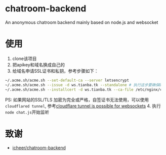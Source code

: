 # chatroom-backend
An anonymous chatroom backend mainly based on node.js and websocket

# 使用
1. clone该项目
2. 把apikey和域名换成自己的
3. 给域名申请SSL证书和私钥，参考步骤如下：
```bash
~/.acme.sh/acme.sh --set-default-ca --server letsencrypt
~/.acme.sh/acme.sh --issue -d ws.tianba.tk --standalone # 执行这步要确保80端口没被占用
~/.acme.sh/acme.sh --installcert -d ws.tianba.tk --ca-file /etc/nginx/conf/ssl/ca.cer --cert-file /etc/nginx/conf/ssl/ws.tianba.tk.cer --key-file /etc/nginx/conf/ssl/ws.tianba.tk.key --fullchain-file /etc/nginx/conf/ssl/fullchain.cer
```
PS: 如果网站的SSL/TLS 加密为完全或严格，自签证书无法使用，可以使用`cloudflared tunnel`, 参考[cloudflare tunnel is possible for websockets](https://www.reddit.com/r/CloudFlare/comments/1btxfnr/cloudflare_tunnel_is_it_possible_for_websockets/)
4. 执行`node chat.js`开始监听

# 致谢
+ [icheer/chatroom-backend](https://github.com/icheer/chatroom-backend)
